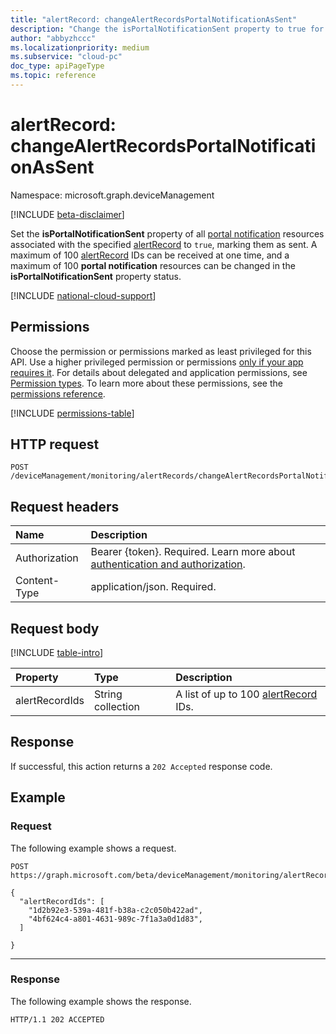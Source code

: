 ```yaml
---
title: "alertRecord: changeAlertRecordsPortalNotificationAsSent"
description: "Change the isPortalNotificationSent property to true for a list of alert records for the current user."
author: "abbyzhccc"
ms.localizationpriority: medium
ms.subservice: "cloud-pc"
doc_type: apiPageType
ms.topic: reference
---
```


# alertRecord: changeAlertRecordsPortalNotificationAsSent

Namespace: microsoft.graph.deviceManagement

[!INCLUDE [beta-disclaimer](../../includes/beta-disclaimer.md)]

Set the **isPortalNotificationSent** property of all [portal notification](../resources/devicemanagement-portalnotification.md) resources associated with the specified [alertRecord](../resources/devicemanagement-alertrecord.md) to `true`, marking them as sent. A maximum of 100 [alertRecord](../resources/devicemanagement-alertrecord.md) IDs can be received at one time, and a maximum of 100 **portal notification** resources can be changed in the **isPortalNotificationSent** property status.

[!INCLUDE [national-cloud-support](../../includes/global-only.md)]

## Permissions

Choose the permission or permissions marked as least privileged for this API. Use a higher privileged permission or permissions [only if your app requires it](/graph/permissions-overview#best-practices-for-using-microsoft-graph-permissions). For details about delegated and application permissions, see [Permission types](/graph/permissions-overview#permission-types). To learn more about these permissions, see the [permissions reference](/graph/permissions-reference).

<!-- { "blockType": "permissions", "name": "devicemanagement_alertrecord_changealertrecordsportalnotificationassent" } -->
[!INCLUDE [permissions-table](../includes/permissions/devicemanagement-alertrecord-changealertrecordsportalnotificationassent-permissions.md)]

## HTTP request

<!-- {
  "blockType": "ignored"
}
-->
``` http
POST /deviceManagement/monitoring/alertRecords/changeAlertRecordsPortalNotificationAsSent
```

## Request headers

|Name|Description|
|:---|:---|
|Authorization|Bearer {token}. Required. Learn more about [authentication and authorization](/graph/auth/auth-concepts).|
|Content-Type|application/json. Required.|

## Request body
[!INCLUDE [table-intro](../../includes/update-property-table-intro.md)]

|Property|Type|Description|
|:---|:---|:---|
|alertRecordIds| String collection | A list of up to 100 [alertRecord](../resources/devicemanagement-alertrecord.md) IDs.|

## Response

If successful, this action returns a `202 Accepted` response code.

## Example

### Request

The following example shows a request.

<!-- {
  "blockType": "request",
  "name": "alertrecordthis.changeAlertRecordsPortalNotificationAsSent"
}
-->
``` http
POST https://graph.microsoft.com/beta/deviceManagement/monitoring/alertRecords/changeAlertRecordsPortalNotificationAsSent

{
  "alertRecordIds": [
    "1d2b92e3-539a-481f-b38a-c2c050b422ad",
    "4bf624c4-a801-4631-989c-7f1a3a0d1d83",
  ]

}
```

---
### Response

The following example shows the response.

<!-- {
  "blockType": "response",
  "truncated": true
}
-->
``` http
HTTP/1.1 202 ACCEPTED
```
